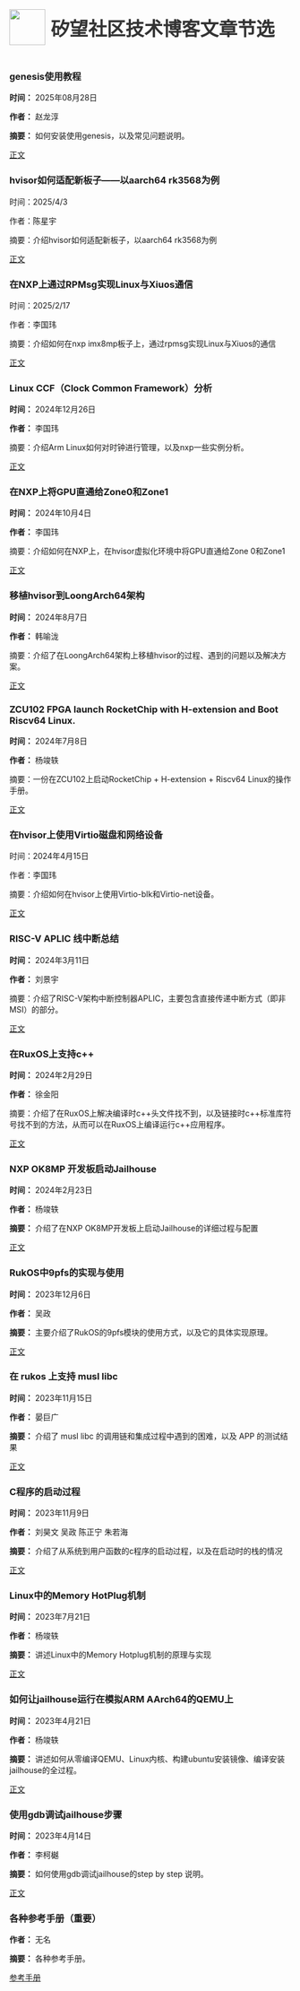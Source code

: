 <div style="display: flex; align-items: center; justify-content: flex-start; font-size: 24px; font-weight: bold; color: #333; padding-bottom: 20px;">
    <img src="https://www.syswonder.org/_media/logo.svg" width="64" height="64" style="margin-right: 10px;">
    <div style="display: flex; align-items: center; font-size: 25pt;">矽望社区技术博客文章节选</div>
</div>

### genesis使用教程

**时间：** 2025年08月28日

**作者：** 赵龙淳

**摘要：** 如何安装使用genesis，以及常见问题说明。

[正文](./2025/20250828_genesis_tutorial.md)

### hvisor如何适配新板子——以aarch64 rk3568为例

时间：2025/4/3

作者：陈星宇

摘要：介绍hvisor如何适配新板子，以aarch64 rk3568为例

[正文](2025/20250403_How_to_Adapt_Hvisor_to_a_New_Board--A_Case_Study_of_AArch64_RK3568.md)

### 在NXP上通过RPMsg实现Linux与Xiuos通信

时间：2025/2/17

作者：李国玮

摘要：介绍如何在nxp imx8mp板子上，通过rpmsg实现Linux与Xiuos的通信

[正文](2025/20250217_RPMSG_on_NXP.md)

### Linux CCF（Clock Common Framework）分析

**时间：** 2024年12月26日

**作者：** 李国玮

摘要：介绍Arm Linux如何对时钟进行管理，以及nxp一些实例分析。

[正文](2024/20241226_linux_ccf.md)

### 在NXP上将GPU直通给Zone0和Zone1

**时间：** 2024年10月4日

**作者：** 李国玮

摘要：介绍如何在NXP上，在hvisor虚拟化环境中将GPU直通给Zone 0和Zone1

[正文](2024/20241004_GPU_ON_NXP.md)

### 移植hvisor到LoongArch64架构

**时间：** 2024年8月7日

**作者：** 韩喻泷

摘要：介绍了在LoongArch64架构上移植hvisor的过程、遇到的问题以及解决方案。

[正文](2024/20240807_hvisor_loongarch64_port.md)

### ZCU102 FPGA launch RocketChip with H-extension and Boot Riscv64 Linux.

**时间：** 2024年7月8日

**作者：** 杨竣轶

摘要：一份在ZCU102上启动RocketChip + H-extension + Riscv64 Linux的操作手册。

[正文](2024/20240706_FPGA_Supported_Rocketchip.md)

### 在hvisor上使用Virtio磁盘和网络设备

时间：2024年4月15日

作者：李国玮

摘要：介绍如何在hvisor上使用Virtio-blk和Virtio-net设备。

[正文](2024/20240415_Virtio_devices_tutorial.md)

### RISC-V APLIC 线中断总结

**时间：** 2024年3月11日

**作者：** 刘景宇

摘要：介绍了RISC-V架构中断控制器APLIC，主要包含直接传递中断方式（即非MSI）的部分。

[正文](2024/20240311_APLIC.md)

### 在RuxOS上支持c++

**时间：** 2024年2月29日

**作者：** 徐金阳

摘要：介绍了在RuxOS上解决编译时c++头文件找不到，以及链接时c++标准库符号找不到的方法，从而可以在RuxOS上编译运行c++应用程序。

[正文](2024/20240229_Support_c++_on_RuxOS.md)

### NXP OK8MP 开发板启动Jailhouse

**时间：** 2024年2月23日

**作者：** 杨竣轶

**摘要：** 介绍了在NXP OK8MP开发板上启动Jailhouse的详细过程与配置

[正文](2023/20240223_NXP_Boot_Jailhouse_Tutorial.md)

### RukOS中9pfs的实现与使用

**时间：** 2023年12月6日

**作者：** 吴政

**摘要：** 主要介绍了RukOS的9pfs模块的使用方式，以及它的具体实现原理。

[正文](2023/20231113_how-9pfs-is-integrated-to-rukos.md)

### 在 rukos 上支持 musl libc

**时间：** 2023年11月15日

**作者：** 晏巨广

**摘要：** 介绍了 musl libc 的调用链和集成过程中遇到的困难，以及 APP 的测试结果

[正文](2023/20231115_MUSL_on_Rukos.md)

### C程序的启动过程

**时间：** 2023年11月9日

**作者：** 刘昊文 吴政 陈正宁 朱若海

**摘要：** 介绍了从系统到用户函数的c程序的启动过程，以及在启动时的栈的情况

[正文](2023/20231109_cstart.md)

### Linux中的Memory HotPlug机制

**时间：** 2023年7月21日

**作者：** 杨竣轶

**摘要：** 讲述Linux中的Memory Hotplug机制的原理与实现

[正文](2023/20230721_Linux_Memory_Hotplug.md)

### 如何让jailhouse运行在模拟ARM AArch64的QEMU上

**时间：** 2023年4月21日

**作者：** 杨竣轶

**摘要：** 讲述如何从零编译QEMU、Linux内核、构建ubuntu安装镜像、编译安装jailhouse的全过程。

[正文](2023/20230421_ARM64-QEMU-jailhouse.md)

### 使用gdb调试jailhouse步骤

**时间：** 2023年4月14日

**作者：** 李柯樾

**摘要：** 如何使用gdb调试jailhouse的step by step 说明。

[正文](2023/20230414_gdb_debug_jailhouse.md)

### 各种参考手册（重要）

<i class="fa-solid fa-star"></i><i class="fa-solid fa-star"></i><i class="fa-solid fa-star"></i><i class="fa-solid fa-star"></i><i class="fa-solid fa-star"></i>

**作者：** 无名

**摘要：** 各种参考手册。

[参考手册](2023/20230915_references.md)
